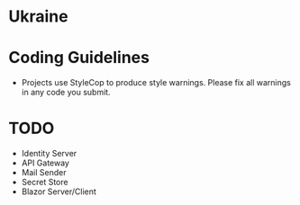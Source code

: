 # Ukraine

# Coding Guidelines
- Projects use StyleCop to produce style warnings. Please fix all warnings in any code you submit.

# TODO
- Identity Server
- API Gateway
- Mail Sender
- Secret Store
- Blazor Server/Client